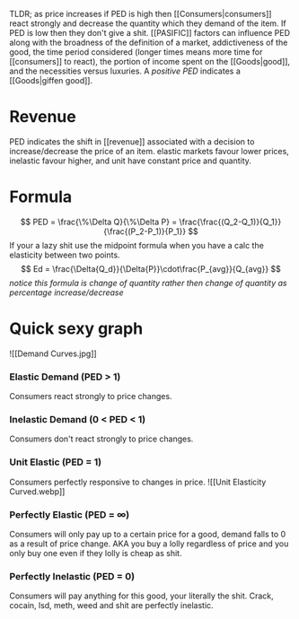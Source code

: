 TLDR; as price increases if PED is high then [[Consumers|consumers]] react strongly and decrease the quantity which they demand of the item. If PED is low then they don't give a shit. [[PASIFIC]] factors can influence PED along with the broadness of the definition of a market, addictiveness of the good, the time period considered (longer times means more time for [[consumers]] to react), the portion of income spent on the [[Goods|good]], and the necessities versus luxuries. A *positive PED* indicates a [[Goods|giffen good]].

# Revenue
PED indicates the shift in [[revenue]] associated with a decision to increase/decrease the price of an item. elastic markets favour lower prices, inelastic favour higher, and unit have constant price and quantity.

# Formula
$$
PED = \frac{\%\Delta Q}{\%\Delta P} = \frac{\frac{(Q_2-Q_1)}{Q_1}}{\frac{(P_2-P_1)}{P_1}}
$$
If your a lazy shit use the midpoint formula when you have a calc the elasticity between two points.
$$
Ed = \frac{\Delta{Q_d}}{\Delta{P}}\cdot\frac{P_{avg}}{Q_{avg}}
$$
*notice this formula is change of quantity rather then change of quantity as percentage increase/decrease*

# Quick sexy graph
![[Demand Curves.jpg]]

### Elastic Demand (PED > 1)
Consumers react strongly to price changes. 

### Inelastic Demand (0 < PED < 1)
Consumers don't react strongly to price changes.

### Unit Elastic (PED = 1)
Consumers perfectly responsive to changes in price.
![[Unit Elasticity Curved.webp]]

### Perfectly Elastic (PED = $\infty$)
Consumers will only pay up to a certain price for a good, demand falls to 0 as a result of price change. AKA you buy a lolly regardless of price and you only buy one even if they lolly is cheap as shit.

### Perfectly Inelastic (PED = 0)
Consumers will pay anything for this good, your literally the shit. Crack, cocain, lsd, meth, weed and shit are perfectly inelastic.